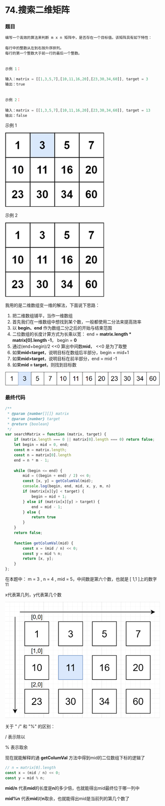 # 74.搜索二维矩阵

### 题目

```javascript
编写一个高效的算法来判断 m x n 矩阵中，是否存在一个目标值。该矩阵具有如下特性：

每行中的整数从左到右按升序排列。
每行的第一个整数大于前一行的最后一个整数。
 

示例 1：

输入：matrix = [[1,3,5,7],[10,11,16,20],[23,30,34,60]], target = 3
输出：true


示例 2：

输入：matrix = [[1,3,5,7],[10,11,16,20],[23,30,34,60]], target = 13
输出：false
```

示例 1

![&#x793A;&#x4F8B; 1](../.gitbook/assets/image%20%2835%29.png)

示例 2

![ &#x793A;&#x4F8B; 2](../.gitbook/assets/image%20%2836%29.png)



我用的是二维数组变一维的解法，下面说下思路：

1. 把二维数组铺平，当作一维数组
2. 首先我们在一维数组中想找到某个数，一般都使用二分法来提高效率
3. 以 **begin、end** 作为数组二分之后的开始与结束范围
4. 二位数组的长度计算方式为长乘以宽：  end = **matrix.length \* matrix\[0\].length -1**， begin = **0**
5. 通过\(end+begin\)/2 &lt;&lt;0 算出中间数**mid**， &lt;&lt;0 是为了取整
6. 如果**mid&lt;target**，说明目标在数组后半部分，begin = mid+1
7. 如果**mid&gt;target**，说明目标在前半部分，end = mid -1
8. 如果**mid = target**，则找到目标数

![](../.gitbook/assets/image%20%2838%29.png)



### 最终代码

```javascript
/**
 * @param {number[][]} matrix
 * @param {number} target
 * @return {boolean}
 */
var searchMatrix = function (matrix, target) {
    if (matrix.length === 0 || matrix[0].length === 0) return false;
    let begin = mid = 0, end;
    const m = matrix.length;
    const n = matrix[0].length
    end = n * m - 1;

    while (begin <= end) {
        mid = ((begin + end) / 2) << 0;
        const [x, y] = getColumVal(mid);
        console.log(begin, end, mid, x, y, m, n)
        if (matrix[x][y] < target) {
            begin = mid + 1;
        } else if (matrix[x][y] > target) {
            end = mid - 1;
        } else {
            return true
        }
    }
    return false;

    function getColumVal(mid) {
        const x = (mid / n) << 0;
        const y = mid % n;
        return [x, y];
    }
};
```

在本题中： m = 3 , n = 4 , mid = 5，中间数是第六个数，也就是 \[ 1,1 \]上的数字 11

x代表第几列，y代表第几个数

![](../.gitbook/assets/image%20%2832%29.png)

 关于 " /"  和 "%"  的区别：

/  表示除以

% 表示取余



现在就能解释的通 **getColumVal** 方法中得到mid的二位数组下标的逻辑了

```javascript
// n = matrix[0].length
const x = (mid / n) << 0;
const y = mid % n;
```

**mid/n** 代表**mid**的长度是**n**的多少倍，也就能得出mid最终位于哪一列中

**mid%n** 代表**mid**对**n**取余，也就能得出mid是当前列的第几个数了



